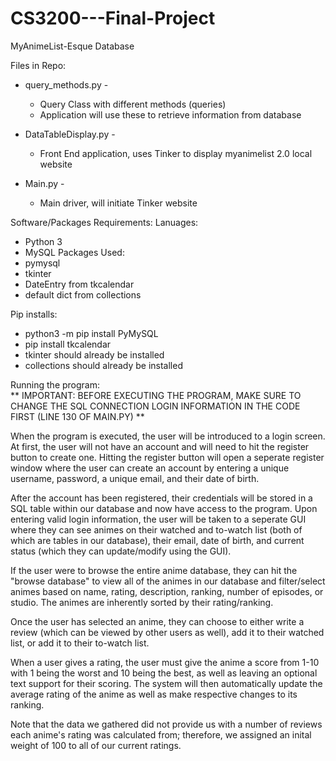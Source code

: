 # CS3200---Final-Project
MyAnimeList-Esque Database

Files in Repo:
* query_methods.py -
  * Query Class with different methods (queries)
  * Application will use these to retrieve information from database
 
* DataTableDisplay.py -
  * Front End application, uses Tinker to display myanimelist 2.0 local website

* Main.py -
  * Main driver, will initiate Tinker website

Software/Packages Requirements:
  Lanuages: 
  * Python 3
  * MySQL
  Packages Used:
  * pymysql
  * tkinter
  * DateEntry from tkcalendar
  * default dict from collections
 
Pip installs:
  * python3 -m pip install PyMySQL
  * pip install tkcalendar
  * tkinter should already be installed
  * collections should already be installed
 
 
Running the program: <br/>
** IMPORTANT: BEFORE EXECUTING THE PROGRAM, MAKE SURE TO CHANGE THE SQL CONNECTION LOGIN INFORMATION IN THE CODE FIRST (LINE 130 OF MAIN.PY) ** <br/>
<p>  When the program is executed, the user will be introduced to a login screen. At first, the user will not have an account and will need to hit the register button to create one. Hitting the register button will open a seperate register window where the user can create an account by entering a unique username, password, a unique email, and their date of birth. <p/>
<p>  After the account has been registered, their credentials will be stored in a SQL table within our database and now have access to the program. Upon entering valid login information, the user will be taken to a seperate GUI where they can see animes on their watched and to-watch list (both of which are tables in our database), their email, date of birth, and current status (which they can update/modify using the GUI). <p/>
<p>  If the user were to browse the entire anime database, they can hit the "browse database" to view all of the animes in our database and filter/select animes based on name, rating, description, ranking, number of episodes, or studio. The animes are inherently sorted by their rating/ranking. <p/>
<p>  Once the user has selected an anime, they can choose to either write a review (which can be viewed by other users as well), add it to their watched list, or add it to their to-watch list. <p/>
<p> When a user gives a rating, the user must give the anime a score from 1-10 with 1 being the worst and 10 being the best, as well as leaving an optional text support for their scoring. The system will then automatically update the average rating of the anime as well as make respective changes to its ranking. <p/>
<p> Note that the data we gathered did not provide us with a number of reviews each anime's rating was calculated from; therefore, we assigned an inital weight of 100 to all of our current ratings. <p/>
